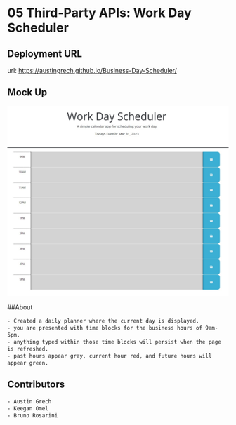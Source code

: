 # 05 Third-Party APIs: Work Day Scheduler

## Deployment URL

url: https://austingrech.github.io/Business-Day-Scheduler/

## Mock Up

![Alt text](Assets/images/mockup.jpg)

##About

```
- Created a daily planner where the current day is displayed.
- you are presented with time blocks for the business hours of 9am-5pm.
- anything typed within those time blocks will persist when the page is refreshed.
- past hours appear gray, current hour red, and future hours will appear green.
```

## Contributors

```
- Austin Grech
- Keegan Omel
- Bruno Rosarini
```